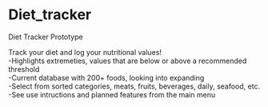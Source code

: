 # Diet_tracker


Diet Tracker Prototype

Track your diet and log your nutritional values! <br />
-Highlights extremeties, values that are below or above a recommended threshold<br />
-Current database with 200+ foods, looking into expanding<br />
-Select from sorted categories, meats, fruits, beverages, daily, seafood, etc.<br />
-See use intructions and planned features from the main menu<br />
